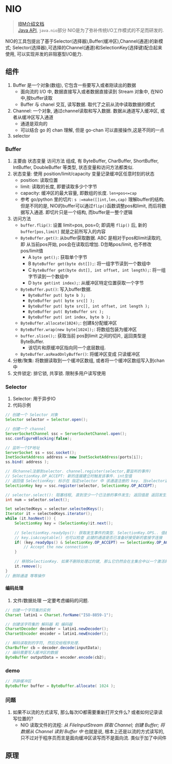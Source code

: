 # NIO
> [IBM介绍文档](https://www.ibm.com/developerworks/cn/education/java/j-nio/j-nio.html)   
> [Java API](http://tool.oschina.net/apidocs/apidoc?api=jdk-zh), `java.nio`部分
NIO是为了弥补传统I/O工作模式的不足而研发的. 

NIO的工具包提出了基于Selector(选择器),Buffer(缓冲区),Channel(通道)的新模式; Selector(选择器),可选择的Channel(通道)和SelectionKey(选择键)配合起来使用, 可以实现并发的非阻塞型I/O能力.

## 组件
1. Buffer 是一个对象(数组), 它包含一些要写入或者刚读出的数据
    - 面向流的 I/O 中, 数据直接写入或者数据直接读到 Stream 对象中, 在NIO中,按buffer读取
    - Buffer 与 chanel 交互, 读写数据. 取代了之前从流中读取数据的模式
2. Channel: 一个对象, 通过channel读取和写入数据. 数据从通道写入缓冲区, 或者从缓冲区写入通道
    - 通道是双向的
    - 可以结合 go 的 chan 理解, 但是 go-chan 可以直接操作,这是不同的一点
3. selector
### Buffer
1. 主要由 状态变量 访问方法 组成, 有 ByteBuffer, CharBuffer, ShortBuffer, IntBuffer, DoubleBuffer 等类型, 状态变量和访问方法都类似.
2. 状态变量: 使用 position/limit/capacity 变量记录缓冲区任意时刻的状态
    - position: 读取位置
    - limit: 读取的长度, 即要读取多少个字节
    - capacity: 缓冲区的最大容量, 即数组的长度. `len+pos<=cap`
    - 参考 go/python 里的切片: `s :=make([]int,len,cap)` 理解buffer的结构. 但是不同的是, NIO的buffer可以通过`flip()`函数调整pos和limit, 而后将数据写入通道. 即切片只是一个结构, 而buffer是一整个逻辑
3. 访问方法
    - `buffer.flip()`: 设置 limit=pos, pos=0; 即调用 `flip()` 后, 新的 `buffer[pos,limit]` 就是之前所写入的内容
    - `ByteBuffer.get()`: 从buffer获取数据. ABC 是相对于pos和limit读取的, 即 从当前pos开始, pos会在读取后增加. D忽略pos/limit, 也不修改pos/limit值
        - A `byte get();`: 获取单个字节
        - B `ByteBuffer get(byte dst[]);`: 将一组字节读到一个数组中
        - C `ByteBuffer get(byte dst[], int offset, int length);`: 将一组字节读到一个数组中
        - D `byte get(int index);`: 从缓冲区特定位置获取一个字节
    - `ByteBuffer.put()`: 写入buffer数据.
        - `ByteBuffer put( byte b );`
        - `ByteBuffer put( byte src[] );`
        - `ByteBuffer put( byte src[], int offset, int length );`
        - `ByteBuffer put( ByteBuffer src );`
        - `ByteBuffer put( int index, byte b );`
    - `ByteBuffer.allocate(1024);`: 创建&分配缓冲区
    - `ByteBuffer.wrap(new byte[1024]);`: 将数组包装为缓冲区
    - `buffer.slice();`: 获取当前 pos到limit 之间的切片, 返回类型是 ByteBuffer.
        - 该切片和原缓冲区指向同一个底层数组.
    - `ByteBuffer.asReadOnlyBuffer()`: 将缓冲区变成 只读缓冲区
4. 分散/聚集: 将数据读取到一个缓冲区数组, 或者将一个缓冲区数组写入到chan中
5. 文件锁定: 排它锁, 共享锁. 限制多用户读写使用

### Selector
1. Selector: 用于异步IO
2. 代码示例
```Java
// 创建一个 Selector 对象
Selector selector = Selector.open();

// 创建一个 channel
ServerSocketChannel ssc = ServerSocketChannel.open();
ssc.configureBlocking(false);

// 监听一个IP地址
ServerSocket ss = ssc.socket();
InetSocketAddress address = new InetSocketAddress(ports[i]);
ss.bind( address );

// 将channel注册到selector. channel.register(selector,要监听的事件)
// SelectionKey.OP_ACCEPT: 新的连接建立时触发该事件. int型值
// 返回值 SelectionKey: 标示在 指定selector 中 该通道注册的 key. 当selector通知某个传入事件时, 是通过 SelectionKey 查找的, 并且 SelectionKey 还可用于取消注册.
SelectionKey key = ssc.register(selector, SelectionKey.OP_ACCEPT);

// selector.select(): 阻塞线程, 直到至少一个已注册的事件发生; 返回值是 返回发生的事件的数量. (类似与go语言里的select,都会阻塞当前程序的执行. 不过go语言里的select用法不同, 并且若多个发生, go是随机选一个case去执行,然后退出)
int num = selector.select();

Set selectedKeys = selector.selectedKeys();
Iterator it = selectedKeys.iterator();
while (it.hasNext()) {
    SelectionKey key = (SelectionKey)it.next();
    
    // SelectionKey.readyOps(): 获取发生事件的类型. SelectionKey.OPS.. 值都是int型的, 所以通过 & 可以检查时间发生的类型
    // key.isAcceptable() 也可以检查 此键的通道是否已准备好接受新的套接字连接
    if( (key.readyOps() & SelectionKey.OP_ACCEPT) == SelectionKey.OP_ACCEPT) {
        // Accept the new connection
    }
    
    // 移除SelectionKey. 如果不删除处理过的键, 那么它仍然会在主集合中以一个激活的键出现, 这会导致程序尝试再次处理它
    it.remove();
}
// 删除通道 等等操作
```
#### 编码处理
1. 文件/数据处理 一定要考虑编码的问题.
```Java
// 创建一个字符集的实例
Charset latin1 = Charset.forName("ISO-8859-1");

// 创建该字符集的 解码器 和 编码器
CharsetDecoder decoder = latin1.newDecoder();
CharsetEncoder encoder = latin1.newEncoder();

// 解码读取到的字符, 然后交给程序处理.
CharBuffer cb = decoder.decode(inputData);
// 编码需要写入缓冲区的数据
ByteBuffer outputData = encoder.encode(cb2);
```

### demo
```Java
// 开辟缓冲区
ByteBuffer buffer = ByteBuffer.allocate( 1024 );
```

### 问题
1. 如果不以流的方式读写, 那么每次IO都需要重新打开文件么? 或者如何记录读写位置的?
    - NIO 读取文件的流程: *从 FileInputStream 获取 Channel; 创建 Buffer; 将数据从 Channel 读到 Buffer 中* 也就是说, 根本上还是以流的方式读写的, 只不过对于程序员而言是面向缓冲区读写而不是面向流. 类似于加了中间件

## 原理
